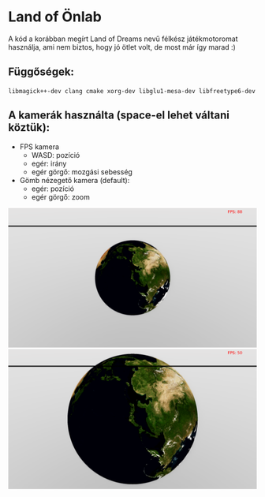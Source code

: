 Land of Önlab
=============

A kód a korábban megírt Land of Dreams nevű félkész játékmotoromat használja, ami nem biztos, hogy jó ötlet volt, de most már így marad :)

Függőségek:
-----------
```
libmagick++-dev clang cmake xorg-dev libglu1-mesa-dev libfreetype6-dev
```

A kamerák használta (space-el lehet váltani köztük):
----------------------------------------------------
* FPS kamera
  * WASD: pozíció
  * egér: irány
  * egér görgő: mozgási sebesség
* Gömb nézegető kamera (default):
  - egér: pozíció
  - egér görgő: zoom

![screenshot0](screenshot0.png)
![screenshot1](screenshot1.png)
